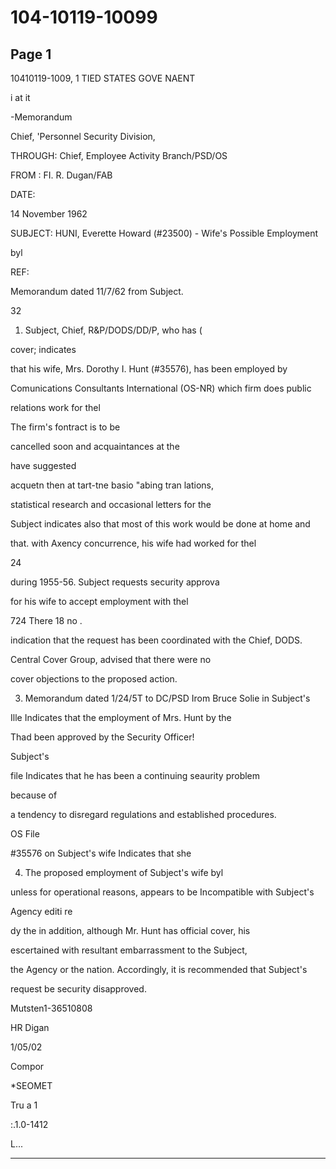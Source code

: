 # 104-10119-10099

## Page 1

10410119-1009, 1 TIED STATES GOVE NAENT

i at it

-Memorandum

Chief, 'Personnel Security Division,

THROUGH: Chief, Employee Activity Branch/PSD/OS

FROM : FI. R. Dugan/FAB

DATE:

14 November 1962

SUBJECT: HUNI, Everette Howard (#23500) - Wife's Possible Employment

byl

REF:

Memorandum dated 11/7/62 from Subject.

32

1. Subject, Chief, R&P/DODS/DD/P, who has (

cover; indicates

that his wife, Mrs. Dorothy I. Hunt (#35576), has been employed by

Comunications Consultants International (OS-NR) which firm does public

relations work for thel

The firm's fontract is to be

cancelled soon and acquaintances at the

have suggested

acquetn then at tart-tne basio "abing tran lations,

statistical research and occasional letters for the

Subject indicates also that most of this work would be done at home and

that. with Axency concurrence, his wife had worked for thel

24

during 1955-56. Subject requests security approva

for his wife to accept employment with thel

724 There 18 no .

indication that the request has been coordinated with the Chief, DODS.

Central Cover Group, advised that there were no

cover objections to the proposed action.

3. Memorandum dated 1/24/5T to DC/PSD Irom Bruce Solie in Subject's

Ille Indicates that the employment of Mrs. Hunt by the

Thad been approved by the Security Officer!

Subject's

file Indicates that he has been a continuing seaurity problem

because of

a tendency to disregard regulations and established procedures.

OS File

#35576 on Subject's wife Indicates that she

4. The proposed employment of Subject's wife byl

unless for operational reasons, appears to be Incompatible with Subject's

Agency editi re

dy the in addition, although Mr. Hunt has official cover, his

escertained with resultant embarrassment to the Subject,

the Agency or the nation. Accordingly, it is recommended that Subject's

request be security disapproved.

Mutsten1-36510808

HR Digan

1/05/02

Compor

*SEOMET

Tru a 1

:.1.0-1412

L...

---

